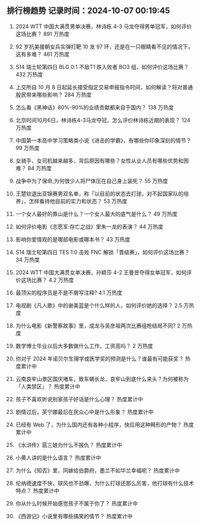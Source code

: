 
## 排行榜趋势 记录时间：2024-10-07 00:19:45
  
  1. 2024 WTT 中国大满贯男单决赛，林诗栋 4-3 马龙夺得男单冠军，如何评价这场比赛？ 891 万热度
    
  2. 92 岁抗美援朝女兵实弹打靶 10 发 97 环，还是在一只眼睛看不见的情况下，这有多难？ 461 万热度
    
  3. S14 瑞士轮第四日 BLG 0:1 不敌T1 跌入败者 BO3 组，如何评价这场比赛？ 432 万热度
    
  4. 上交所自 10 月 8 日起延长接受指定交易申报指令时间，如何解读？将对普通股民带来哪些影响？ 284 万热度
    
  5. 怎么看《黑神话》80%-90%的业绩贡献都来自于国内？ 138 万热度
    
  6. 北京时间10月6日，林诗栋4-3马龙夺冠，怎么评价林诗栋近期的表现？ 124 万热度
    
  7. 中国第一本高中学习策略类小说《进击的学霸》，有哪些你印象深刻的情节？ 99 万热度
    
  8. 女骑手、女司机越来越多，背后原因有哪些？女性从业人员有哪些优势和困难？ 84 万热度
    
  9. 战争中为了保命,为何很少人将尸体压在自己身上装死？ 55 万热度
    
  10. 王楚钦退出亚锦赛男双名单，称「以目前的状态去打球，对不起国家队的培养」，怎样看待他目前的实力和状态？ 53 万热度
    
  11. 一个女人最好的靠山是什么？一个女人最大的底气是什么？ 49 万热度
    
  12. 如何评价电影《志愿军:存亡之战》里朱一龙的表演？ 44 万热度
    
  13. 影响你爱情观的是哪部电影或哪本书？ 43 万热度
    
  14. S14 瑞士轮第四日 TES 1:0 击败 FNC 解锁「晋级赛」，如何评价这场比赛？ 34 万热度
    
  15. 2024 WTT 中国大满贯女单决赛，孙颖莎 4-2 王曼昱夺得女单冠军，如何评价这场比赛？ 4.2 万热度
    
  16. 最顶尖的程序员是不是不屑写注释? 4.1 万热度
    
  17. 电视剧《凡人歌》中的谢美蓝是个什么样的人，如何评价她的选择？ 2.5 万热度
    
  18. 为什么电影《新警察故事》里，成龙与吴彦祖两次比赛组枪结局不同? 2 万热度
    
  19. 数学博士毕业以后大多数做什么工作，工资高吗？ 2 万热度
    
  20. 你对于 2024 年诺贝尔生理学或医学奖的预测是什么？谁最有可能获奖？ 热度累计中
    
  21. 云南哀牢山景区国庆堵车，致车辆长龙，哀牢山到底什么来头？为何被称为「人类禁区」？ 热度累计中
    
  22. 孩子不喜欢听说别家孩子好话是什么心理？ 热度累计中
    
  23. 剧情过后，芙宁娜最后在民众心中是什么形象？ 热度累计中
    
  24. 已经有 Web 了，为什么国内还有各种小程序，快应用这种畸形的产物？ 热度累计中
    
  25. 《水浒传》扈三娘为什么不报仇？ 热度累计中
    
  26. 小黄人讲的是什么语言？ 热度累计中
    
  27. 为什么《知否》里，同嫁给伯爵府，墨兰不如华兰幸福呢？ 热度累计中
    
  28. 伦纳德速度不快，球风也不劲爆，为什么打球还那么厉害，他打球有什么技术特点？ 热度累计中
    
  29. 你从什么时候开始感觉孩子不属于你了？ 热度累计中
    
  30. 《西游记》小说里有哪些搞笑的情节？ 热度累计中
    